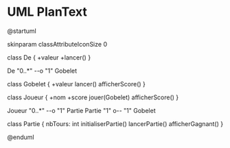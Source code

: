 # UML PlanText
@startuml

skinparam classAttributeIconSize 0

class De {
  +valeur
  +lancer()
}

De "0..*" --o "1" Gobelet

class Gobelet {
  +valeur
  lancer()
  afficherScore()
}

class Joueur {
  +nom
  +score
  jouer(Gobelet)
  afficherScore()
}

Joueur "0..*"  --o "1" Partie
Partie "1" o-- "1" Gobelet

class Partie {
  nbTours: int
  initialiserPartie()
  lancerPartie()
  afficherGagnant()
}

@enduml